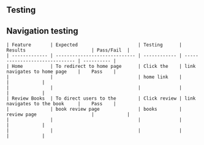 ## Testing

## Navigation testing


    | Feature       | Expected                      | Testing      | Results                        | Pass/Fail  |
    | ------------- | ----------------------------- | ------------ | ------------------------------ | ---------- |
    | Home          | To redirect to home page      | Click the    | link navigates to home page    |    Pass    |
    |               |                               | home link    |                                |            |
    |               |                               |              |                                |            |
    | Review Books  | To direct users to the        | Click review | link navigates to the book     |    Pass    |
    |               | book review page              | books        | review page                    |            |
    |               |                               |              |                                |            |
    |               |                               |              |                                |            |
    